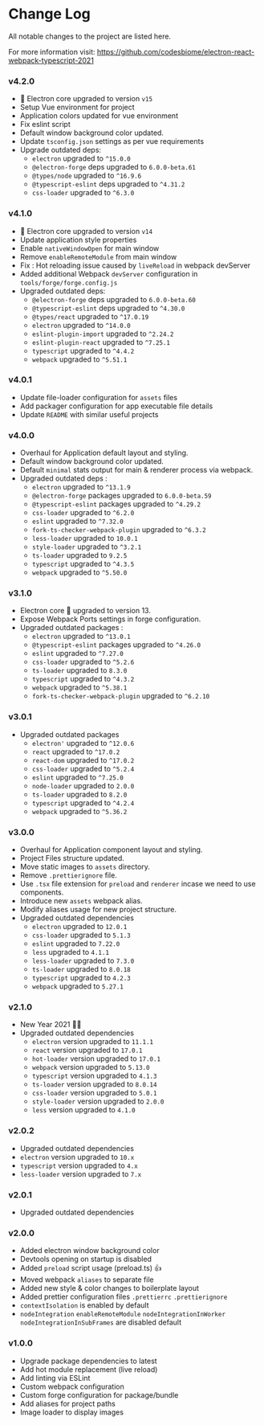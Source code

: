 # Change Log

All notable changes to the project are listed here.

For more information visit:
https://github.com/codesbiome/electron-react-webpack-typescript-2021


### v4.2.0

- 🎉 Electron core upgraded to version `v15`
- Setup Vue environment for project
- Application colors updated for vue environment
- Fix eslint script
- Default window background color updated.
- Update `tsconfig.json` settings as per vue requirements
- Upgrade outdated deps:
    - `electron` upgraded to `^15.0.0`
    - `@electron-forge` deps upgraded to `6.0.0-beta.61`
    - `@types/node` upgraded to `^16.9.6`
    - `@typescript-eslint` deps upgraded to `^4.31.2`
    - `css-loader` upgraded to `^6.3.0`


### v4.1.0

- 🎉 Electron core upgraded  to version `v14`
- Update application style properties
- Enable `nativeWindowOpen` for main window
- Remove `enableRemoteModule` from main window
- Fix : Hot reloading issue caused by `liveReload` in webpack devServer
- Added additional Webpack `devServer` configuration in `tools/forge/forge.config.js`
- Upgraded outdated deps:
    - `@electron-forge` deps upgraded to `6.0.0-beta.60`
    - `@typescript-eslint` deps upgraded to `^4.30.0`
    - `@types/react` upgraded to `^17.0.19`
    - `electron` upgraded to `^14.0.0`
    - `eslint-plugin-import` upgraded to `^2.24.2`
    - `eslint-plugin-react` upgraded to `^7.25.1`
    - `typescript` upgraded to `^4.4.2`
    - `webpack` upgraded to `^5.51.1`


### v4.0.1

- Update file-loader configuration for `assets` files
- Add packager configuration for app executable file details
- Update `README` with similar useful projects


### v4.0.0

- Overhaul for Application default layout and styling.
- Default window background color updated.
- Default `minimal` stats output for main & renderer process via webpack.
- Upgraded outdated deps :
    - `electron` upgraded to `^13.1.9`
    - `@electron-forge` packages upgraded to `6.0.0-beta.59`
    - `@typescript-eslint` packages upgraded to `^4.29.2`
    - `css-loader` upgraded to `^6.2.0`
    - `eslint` upgraded to `^7.32.0`
    - `fork-ts-checker-webpack-plugin` upgraded to `^6.3.2`
    - `less-loader` upgraded to `10.0.1`
    - `style-loader` upgraded to `^3.2.1`
    - `ts-loader` upgraded to `9.2.5`
    - `typescript` upgraded to `^4.3.5`
    - `webpack` upgraded to `^5.50.0`


### v3.1.0

- Electron core 🚀 upgraded to version 13.
- Expose Webpack Ports settings in forge configuration.
- Upgraded outdated packages :
    - `electron` upgraded to `^13.0.1`
    - `@typescript-eslint` packages upgraded to `^4.26.0`
    - `eslint` upgraded to `^7.27.0`
    - `css-loader` upgraded to `^5.2.6`
    - `ts-loader` upgraded to `8.3.0`
    - `typescript` upgraded to `^4.3.2`
    - `webpack` upgraded to `^5.38.1`
    - `fork-ts-checker-webpack-plugin` upgraded to `^6.2.10`


### v3.0.1

- Upgraded outdated packages
    - `electron'` upgraded to `^12.0.6`
    - `react` upgraded to `^17.0.2`
    - `react-dom` upgraded to `^17.0.2`
    - `css-loader` upgraded to `^5.2.4`
    - `eslint` upgraded to `^7.25.0`
    - `node-loader` upgraded to `2.0.0`
    - `ts-loader` upgraded to `8.2.0`
    - `typescript` upgraded to `^4.2.4`
    - `webpack` upgraded to `^5.36.2`


### v3.0.0

- Overhaul for Application component layout and styling.
- Project Files structure updated.
- Move static images to `assets` directory.
- Remove `.prettierignore` file.
- Use `.tsx` file extension for `preload` and `renderer` incase we need to use components.
- Introduce new `assets` webpack alias.
- Modify aliases usage for new project structure.
- Upgraded outdated dependencies
    - `electron` upgraded to `12.0.1`
    - `css-loader` upgraded to `5.1.3`
    - `eslint` upgraded to `7.22.0`
    - `less` upgraded to `4.1.1`
    - `less-loader` upgraded to `7.3.0`
    - `ts-loader` upgraded to `8.0.18`
    - `typescript` upgraded to `4.2.3`
    - `webpack` upgraded to `5.27.1`

### v2.1.0

- New Year 2021 🎉🎊
- Upgraded outdated dependencies
    - `electron` version upgraded to `11.1.1`
    - `react` version upgraded to `17.0.1`
    - `hot-loader` version upgraded to `17.0.1`
    - `webpack` version upgraded to `5.13.0`
    - `typescript` version upgraded to `4.1.3`
    - `ts-loader` version upgraded to `8.0.14`
    - `css-loader` version upgraded to `5.0.1`
    - `style-loader` version upgraded to `2.0.0`
    - `less` version upgraded to `4.1.0`

### v2.0.2

- Upgraded outdated dependencies
- `electron` version upgraded to `10.x`
- `typescript` version upgraded to `4.x`
- `less-loader` version upgraded to `7.x`

### v2.0.1

- Upgraded outdated dependencies

### v2.0.0

- Added electron window background color
- Devtools opening on startup is disabled
- Added `preload` script usage (preload.ts) 👍
- Moved webpack `aliases` to separate file
- Added new style & color changes to boilerplate layout
- Added prettier configuration files `.prettierrc` `.prettierignore`
- `contextIsolation` is enabled by default
- `nodeIntegration` `enableRemoteModule` `nodeIntegrationInWorker` `nodeIntegrationInSubFrames` are disabled default

### v1.0.0

- Upgrade package dependencies to latest
- Add hot module replacement (live reload)
- Add linting via ESLint
- Custom webpack configuration
- Custom forge configuration for package/bundle
- Add aliases for project paths
- Image loader to display images
